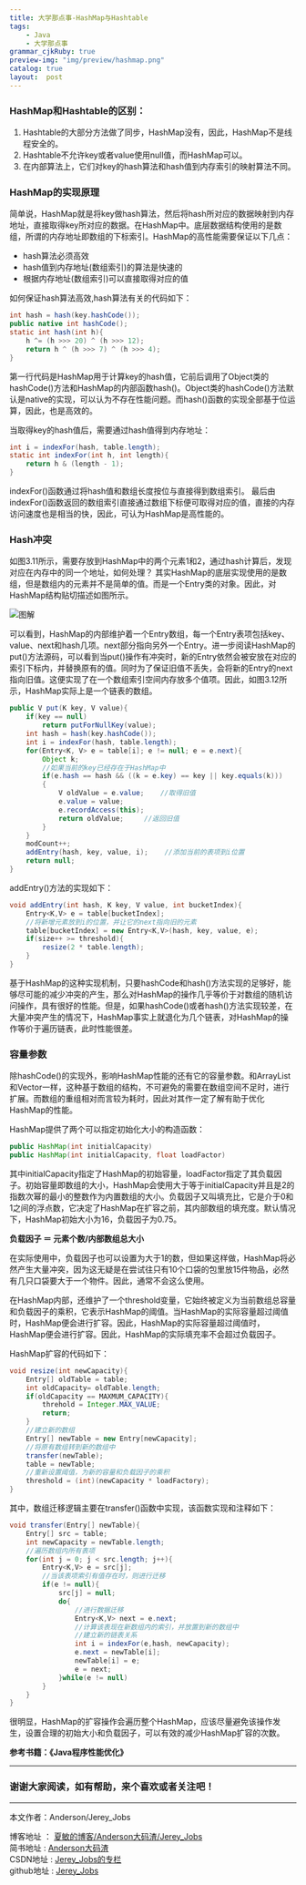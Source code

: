 ```yaml
---
title: 大学那点事-HashMap与Hashtable
tags:
    - Java
    - 大学那点事
grammar_cjkRuby: true
preview-img: "img/preview/hashmap.png"
catalog: true
layout:  post
---
```




### HashMap和Hashtable的区别：

1. Hashtable的大部分方法做了同步，HashMap没有，因此，HashMap不是线程安全的。
2. Hashtable不允许key或者value使用null值，而HashMap可以。
3. 在内部算法上，它们对key的hash算法和hash值到内存索引的映射算法不同。

### HashMap的实现原理

简单说，HashMap就是将key做hash算法，然后将hash所对应的数据映射到内存地址，直接取得key所对应的数据。在HashMap中。底层数据结构使用的是数组，所谓的内存地址即数组的下标索引。HashMap的高性能需要保证以下几点：

* hash算法必须高效
* hash值到内存地址(数组索引)的算法是快速的
* 根据内存地址(数组索引)可以直接取得对应的值

如何保证hash算法高效,hash算法有关的代码如下：

``` java
int hash = hash(key.hashCode());
public native int hashCode();
static int hash(int h){
	h ^= (h >>> 20) ^ (h >>> 12);
	return h ^ (h >>> 7) ^ (h >>> 4);
}
```

第一行代码是HashMap用于计算key的hash值，它前后调用了Object类的hashCode()方法和HashMap的内部函数hash()。Object类的hashCode()方法默认是native的实现，可以认为不存在性能问题。而hash()函数的实现全部基于位运算，因此，也是高效的。

当取得key的hash值后，需要通过hash值得到内存地址：

``` java
int i = indexFor(hash, table.length);
static int indexFor(int h, int length){
	return h & (length - 1);
}
```

indexFor()函数通过将hash值和数组长度按位与直接得到数组索引。
最后由indexFor()函数返回的数组索引直接通过数组下标便可取得对应的值，直接的内存访问速度也是相当的快，因此，可认为HashMap是高性能的。

### Hash冲突

如图3.11所示，需要存放到HashMap中的两个元素1和2，通过hash计算后，发现对应在内存中的同一个地址，如何处理？
其实HashMap的底层实现使用的是数组，但是数组内的元素并不是简单的值。而是一个Entry类的对象。因此，对HashMap结构贴切描述如图所示。

![图解](http://img.blog.csdn.net/20160509103524275)


可以看到，HashMap的内部维护着一个Entry数组，每一个Entry表项包括key、value、next和hash几项。next部分指向另外一个Entry。进一步阅读HashMap的put()方法源码，可以看到当put()操作有冲突时，新的Entry依然会被安放在对应的索引下标内，并替换原有的值。同时为了保证旧值不丢失，会将新的Entry的next指向旧值。这便实现了在一个数组索引空间内存放多个值项。因此，如图3.12所示，HashMap实际上是一个链表的数组。

``` java
public V put(K key, V value){
	if(key == null)
		return putForNullKey(value);
	int hash = hash(key.hashCode());
	int i = indexFor(hash, table.length);
	for(Entry<K, V> e = table[i]; e != null; e = e.next){
		Object k;
		//如果当前的key已经存在于HashMap中
		if(e.hash == hash && ((k = e.key) == key || key.equals(k)))
		{
			V oldValue = e.value;    //取得旧值
			e.value = value;
			e.recordAccess(this);
			return oldValue;     //返回旧值
		}
	}
	modCount++;
	addEntry(hash, key, value, i);    //添加当前的表项到i位置
	return null;
}
```

addEntry()方法的实现如下：

``` java
void addEntry(int hash, K key, V value, int bucketIndex){
	Entry<K,V> e = table[bucketIndex];
	//将新增元素放到i的位置，并让它的next指向旧的元素
	table[bucketIndex] = new Entry<K,V>(hash, key, value, e);
	if(size++ >= threshold){
		resize(2 * table.length);
	}
}
```

基于HashMap的这种实现机制，只要hashCode和hash()方法实现的足够好，能够尽可能的减少冲突的产生，那么对HashMap的操作几乎等价于对数组的随机访问操作，具有很好的性能。但是，如果hashCode()或者hash()方法实现较差，在大量冲突产生的情况下，HashMap事实上就退化为几个链表，对HashMap的操作等价于遍历链表，此时性能很差。

### 容量参数

除hashCode()的实现外，影响HashMap性能的还有它的容量参数。和ArrayList和Vector一样，这种基于数组的结构，不可避免的需要在数组空间不足时，进行扩展。而数组的重组相对而言较为耗时，因此对其作一定了解有助于优化HashMap的性能。

HashMap提供了两个可以指定初始化大小的构造函数：

``` java
public HashMap(int initialCapacity)
public HashMap(int initialCapacity, float loadFactor)
```

其中initialCapacity指定了HashMap的初始容量，loadFactor指定了其负载因子。初始容量即数组的大小，HashMap会使用大于等于initialCapacity并且是2的指数次幂的最小的整数作为内置数组的大小。负载因子又叫填充比，它是介于0和1之间的浮点数，它决定了HashMap在扩容之前，其内部数组的填充度。默认情况下，HashMap初始大小为16，负载因子为0.75。

**负载因子 ＝ 元素个数/内部数组总大小**

在实际使用中，负载因子也可以设置为大于1的数，但如果这样做，HashMap将必然产生大量冲突，因为这无疑是在尝试往只有10个口袋的包里放15件物品，必然有几只口袋要大于一个物件。因此，通常不会这么使用。

在HashMap内部，还维护了一个threshold变量，它始终被定义为当前数组总容量和负载因子的乘积，它表示HashMap的阈值。当HashMap的实际容量超过阈值时，HashMap便会进行扩容。因此，HashMap的实际容量超过阈值时，HashMap便会进行扩容。因此，HashMap的实际填充率不会超过负载因子。

HashMap扩容的代码如下：

``` java
void resize(int newCapacity){
	Entry[] oldTable = table;
	int oldCapacity= oldTable.length;
	if(oldCapacity == MAXMUM_CAPACITY){
		threhold = Integer.MAX_VALUE;
		return;
	}
	//建立新的数组
	Entry[] newTable = new Entry[newCapacity];
	//将原有数组转到新的数组中
	transfer(newTable);
	table = newTable;
	//重新设置阈值，为新的容量和负载因子的乘积
	threshold = (int)(newCapacity * loadFactory);
}
```

其中，数组迁移逻辑主要在transfer()函数中实现，该函数实现和注释如下：

``` java
void transfer(Entry[] newTable){
	Entry[] src = table;
	int newCapacity = newTable.length;
	//遍历数组内所有表项
	for(int j = 0; j < src.length; j++){
		Entry<K,V> e = src[j];
		//当该表项索引有值存在时，则进行迁移
		if(e != null){
			src[j] = null;
			do{
				//进行数据迁移
				Entry<K,V> next = e.next;
				//计算该表现在新数组内的索引，并放置到新的数组中
				//建立新的链表关系
				int i = indexFor(e,hash, newCapacity);
				e.next = newTable[i];
				newTable[i] = e;
				e = next;
			}while(e != null)
		}
	}
}
```

很明显，HashMap的扩容操作会遍历整个HashMap，应该尽量避免该操作发生，设置合理的初始大小和负载因子，可以有效的减少HashMap扩容的次数。


**参考书籍：《Java程序性能优化》**

 ----------

### 谢谢大家阅读，如有帮助，来个喜欢或者关注吧！

 ----------
 本文作者：Anderson/Jerey_Jobs

 博客地址   ： [夏敏的博客/Anderson大码渣/Jerey_Jobs][1] <br>
 简书地址   :  [Anderson大码渣][2] <br>
 CSDN地址   :  [Jerey_Jobs的专栏][3] <br>
 github地址 :  [Jerey_Jobs][4]



  [1]: http://jerey.cn/
  [2]: http://www.jianshu.com/users/016a5ba708a0/latest_articles
  [3]: http://blog.csdn.net/jerey_jobs
  [4]: https://github.com/Jerey-Jobs
